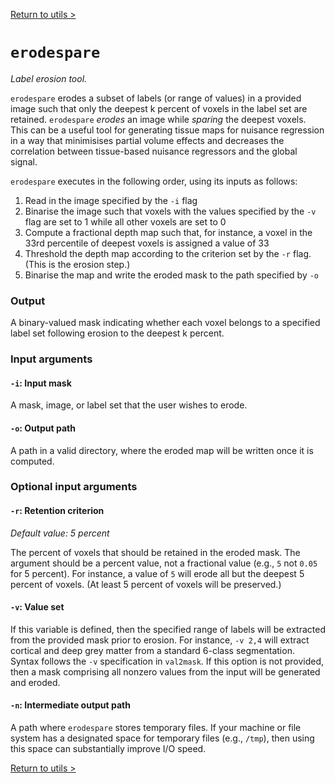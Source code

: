 [Return to utils >](https://pipedocs.github.io//utils)

# `erodespare`

_Label erosion tool._

`erodespare` erodes a subset of labels (or range of values) in a provided image such that only the deepest k percent of voxels in the label set are retained. `erodespare` _erodes_ an image while _sparing_ the deepest voxels. This can be a useful tool for generating tissue maps for nuisance regression in a way that minimisises partial volume effects and decreases the correlation between tissue-based nuisance regressors and the global signal.

`erodespare` executes in the following order, using its inputs as follows:

 1. Read in the image specified by the `-i` flag 
 2. Binarise the image such that voxels with the values specified by the `-v` flag are set to 1 while all other voxels are set to 0
 3. Compute a fractional depth map such that, for instance, a voxel in the 33rd percentile of deepest voxels is assigned a value of 33
 4. Threshold the depth map according to the criterion set by the `-r` flag. (This is the erosion step.)
 5. Binarise the map and write the eroded mask to the path specified by `-o`

### Output

A binary-valued mask indicating whether each voxel belongs to a specified label set following erosion to the deepest k percent.

### Input arguments

#### `-i`: Input mask

A mask, image, or label set that the user wishes to erode.

#### `-o`: Output path

A path in a valid directory, where the eroded map will be written once it is computed.

### Optional input arguments

#### `-r`: Retention criterion

_Default value: 5 percent_

The percent of voxels that should be retained in the eroded mask. The argument should be a percent value, not a fractional value (e.g., `5` not `0.05` for 5 percent). For instance, a value of `5` will erode all but the deepest 5 percent of voxels. (At least 5 percent of voxels will be preserved.)

#### `-v`: Value set

If this variable is defined, then the specified range of labels will be extracted from the provided mask prior to erosion. For instance, `-v 2,4` will extract cortical and deep grey matter from a standard 6-class segmentation. Syntax follows the `-v` specification in `val2mask`. If this option is not provided, then a mask comprising all nonzero values from the input will be generated and eroded.

#### `-n`: Intermediate output path

A path where `erodespare` stores temporary files. If your machine or file system has a designated space for temporary files (e.g., `/tmp`), then using this space can substantially improve I/O speed.

[Return to utils >](https://pipedocs.github.io//utils)
